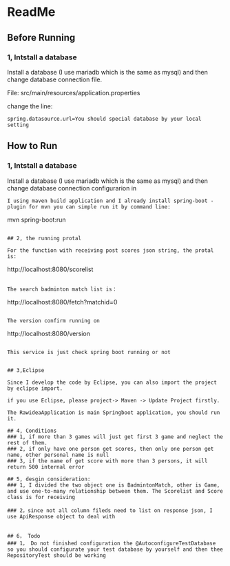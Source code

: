 # ReadMe

## Before Running

### 1, Intstall a database 
Install a database (I use mariadb which is the same as mysql) and then change database connection file.


File: src/main/resources/application.properties

change the line:

```
spring.datasource.url=You should special database by your local setting
```

## How to Run

### 1, Intstall a database 
Install a database (I use mariadb which is the same as mysql) and then change database connection configurarion in 

```
I using maven build application and I already install spring-boot -plugin for mvn you can simple run it by command line:

```
mvn spring-boot:run
```

## 2, the running protal 

For the function with receiving post scores json string, the protal is:

```
http://localhost:8080/scorelist
```

The search badminton match list is：

```
http://localhost:8080/fetch?matchid=0
```

The version confirm running on

```
http://localhost:8080/version
```

This service is just check spring boot running or not

  
## 3,Eclipse

Since I develop the code by Eclipse, you can also import the project by eclipse import.

if you use Eclipse, please project-> Maven -> Update Project firstly. 

The RawideaApplication is main Springboot application, you should run it.

## 4, Conditions
### 1, if more than 3 games will just get first 3 game and neglect the rest of them. 
### 2, if only have one person get scores, then only one person get name, other personal name is null
### 3, if the name of get score with more than 3 persons, it will return 500 internal error

## 5, desgin consideration:
### 1, I divided the two object one is BadmintonMatch, other is Game, and use one-to-many relationship between them. The Scorelist and Score class is for receiving 

### 2，since not all column fileds need to list on response json, I use ApiResponse object to deal with 


## 6， Todo
### 1， Do not finished configuration the @AutoconfigureTestDatabase so you should configurate your test database by yourself and then thee RepositoryTest should be working
